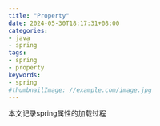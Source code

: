 ```yaml
---
title: "Property"
date: 2024-05-30T18:17:31+08:00
categories:
- java
- spring
tags:
- spring
- property
keywords:
- spring
#thumbnailImage: //example.com/image.jpg
---
```


本文记录spring属性的加载过程
<!--more-->



